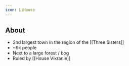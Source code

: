 ```yaml
---
icon: LiHouse
---
```


## About
- 2nd largest town in the region of the [[Three Sisters]]
- ~9k people
- Next to a large forest / bog
- Ruled by [[House Vikranie]]